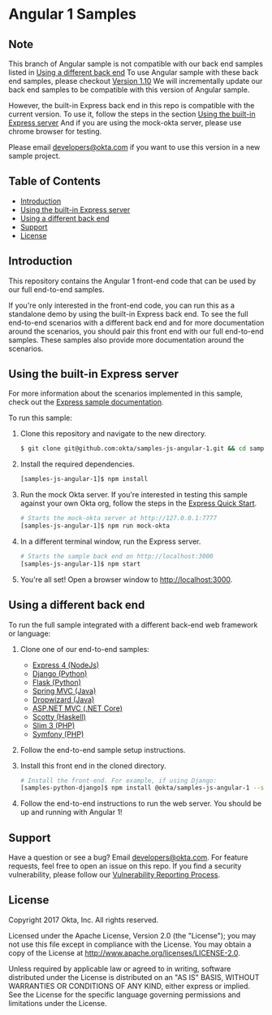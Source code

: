 Angular 1 Samples
======

## Note
This branch of Angular sample is not compatible with our back end samples listed in [Using a different back end](#using-a-different-back-end)
To use Angular sample with these back end samples, please checkout [Version 1.10](#https://github.com/okta/samples-js-angular-1/tree/1.10)
We will incrementally update our back end samples to be compatible with this version of Angular sample.

However, the built-in Express back end in this repo is compatible with the current version.
To use it, follow the steps in the section [Using the built-in Express server](#using-the-built-in-express-server) 
And if you are using the mock-okta server, please use chrome browser for testing.

Please email developers@okta.com if you want to use this version in a new sample project.

## Table of Contents

  - [Introduction](#introduction)
  - [Using the built-in Express server](#using-the-built-in-express-server)
  - [Using a different back end](#using-a-different-back-end)
  - [Support](#support)
  - [License](#license)
 
## Introduction

This repository contains the Angular 1 front-end code that can be used by our full end-to-end samples.

If you're only interested in the front-end code, you can run this as a standalone demo by using the built-in Express back end. To see the full end-to-end scenarios with a different back end and for more documentation around the scenarios, you should pair this front end with our full end-to-end samples. These samples also provide more documentation around the scenarios.

## Using the built-in Express server

For more information about the scenarios implemented in this sample, check out the [Express sample documentation](https://github.com/okta/samples-nodejs-express-4#express-and-angular-1-sample).

To run this sample:

1. Clone this repository and navigate to the new directory.

    ```bash
    $ git clone git@github.com:okta/samples-js-angular-1.git && cd samples-js-angular-1
    ```

2. Install the required dependencies.

    ```bash
    [samples-js-angular-1]$ npm install
    ```

3. Run the mock Okta server. If you're interested in testing this sample against your own Okta org, follow the steps in the [Express Quick Start](https://github.com/okta/samples-nodejs-express-4#quick-start).

    ```bash
    # Starts the mock-okta server at http://127.0.0.1:7777
    [samples-js-angular-1]$ npm run mock-okta
    ```

4. In a different terminal window, run the Express server.

    ```bash
    # Starts the sample back end on http://localhost:3000
    [samples-js-angular-1]$ npm start
    ```

5. You're all set! Open a browser window to [http://localhost:3000](http://localhost:3000).

## Using a different back end

To run the full sample integrated with a different back-end web framework or language:

1. Clone one of our end-to-end samples:

    - [Express 4 (NodeJs)](https://github.com/okta/samples-nodejs-express-4)
    - [Django (Python)](https://github.com/okta/samples-python-django)
    - [Flask (Python)](https://github.com/okta/samples-python-flask)
    - [Spring MVC (Java)](https://github.com/okta/samples-java-spring-mvc)
    - [Dropwizard (Java)](https://github.com/okta/samples-java-dropwizard)
    - [ASP.NET MVC (.NET Core)](https://github.com/okta/samples-dotnetcore-aspnetmvc)
    - [Scotty (Haskell)](https://github.com/okta/samples-haskell-scotty)
    - [Slim 3 (PHP)](https://github.com/okta/samples-php-slim-3)
    - [Symfony (PHP)](https://github.com/okta/samples-php-symfony)


2. Follow the end-to-end sample setup instructions.

3. Install this front end in the cloned directory.

    ```bash
    # Install the front-end. For example, if using Django:
    [samples-python-django]$ npm install @okta/samples-js-angular-1 --save
    ```

4. Follow the end-to-end instructions to run the web server. You should be up and running with Angular 1!

## Support 

Have a question or see a bug? Email developers@okta.com. For feature requests, feel free to open an issue on this repo. If you find a security vulnerability, please follow our [Vulnerability Reporting Process](https://www.okta.com/vulnerability-reporting-policy/).

## License

Copyright 2017 Okta, Inc. All rights reserved.

Licensed under the Apache License, Version 2.0 (the "License"); you may not use this file except in compliance with the License. You may obtain a copy of the License at http://www.apache.org/licenses/LICENSE-2.0.

Unless required by applicable law or agreed to in writing, software distributed under the License is distributed on an "AS IS" BASIS, WITHOUT WARRANTIES OR CONDITIONS OF ANY KIND, either express or implied. See the License for the specific language governing permissions and limitations under the License.
